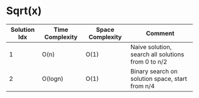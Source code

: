 # Sqrt(x)

| Solution Idx | Time Complexity | Space Complexity | Comment                                            |
| ------------ | --------------- | ---------------- | -------------------------------------------------- |
| 1            | O(n)            | O(1)             | Naive solution, search all solutions from 0 to n/2 |
| 2            | O(logn)         | O(1)             | Binary search on solution space, start from n/4    |

